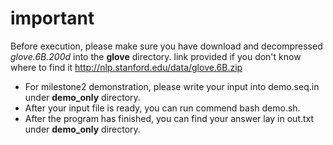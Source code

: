 # important
  Before execution, please make sure you have download and decompressed *glove.6B.200d* into the **glove** directory.
  link provided if you don't know where to find it http://nlp.stanford.edu/data/glove.6B.zip
* For milestone2 demonstration, please write your input into demo.seq.in under **demo_only** directory.
* After your input file is ready, you can run commend bash demo.sh.
* After the program has finished, you can find your answer lay in out.txt under **demo_only** directory.

